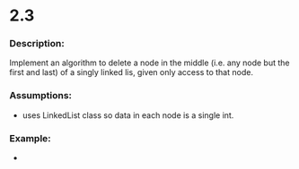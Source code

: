# 2.3  
### Description:  
Implement an algorithm to delete a node in the middle (i.e. any node but the first and last) of a singly linked lis, given only access to that node.  

### Assumptions:  
- uses LinkedList class so data in each node is a single int.  

### Example:  
- 
